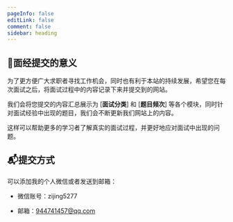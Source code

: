 ```yaml
---
pageInfo: false
editLink: false
comment: false
sidebar: heading
---
```


## 🔆面经提交的意义

为了更方便广大求职者寻找工作机会，同时也有利于本站的持续发展，希望您在每次面试之后，将面试过程中的内容记录下来并提交到的网站。

我们会将您提交的内容汇总展示为 [**面试分类**] 和 [**题目频次**] 等各个模块，同时针对面试经验中出现的题目，我们会不断更新我们网站上的内容。

这样可以帮助更多的学习者了解真实的面试过程，并更好地应对面试中出现的问题。


## 📬提交方式

可以添加我的个人微信或者发送到邮箱：

- 微信账号：zijing5277


- 邮箱：944741457@qq.com